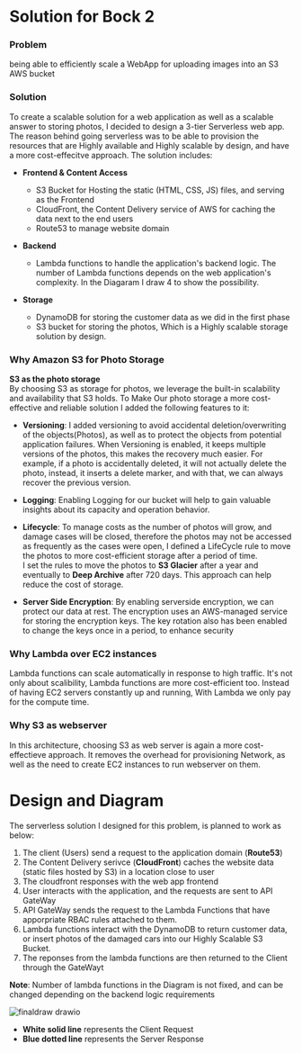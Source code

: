 # Solution for Bock 2

### Problem
being able to efficiently scale a WebApp for uploading images into an S3 AWS bucket

### Solution
To create a scalable solution for a web application as well as a scalable answer to storing photos, I decided to design a 3-tier Serverless web app. The reason behind going serverless was to be able to provision the resources that are Highly available and Highly scalable by design, and have a more cost-effecitve approach. The solution includes:

- **Frontend & Content Access**
    - S3 Bucket for Hosting the static (HTML, CSS, JS) files, and serving as the Frontend
    - CloudFront, the Content Delivery service of AWS for caching the data next to the end users
    - Route53 to manage website domain
- **Backend**
    - Lambda functions to handle the application's backend logic. The number of Lambda functions depends on the web application's complexity. In the Diagaram I draw 4 to show the possibility.

- **Storage**
    - DynamoDB for storing the customer data as we did in the first phase
    - S3 bucket for storing the photos, Which is a Highly scalable storage solution by design.

### Why Amazon S3 for Photo Storage
**S3 as the photo storage**  
By choosing S3 as storage for photos, we leverage the built-in scalability and availability that S3 holds. To Make Our photo storage a more cost-effective and reliable solution I added the following features to it:  
- **Versioning**: I added versioning to avoid accidental deletion/overwriting of the objects(Photos), as well as to protect the objects from potential application failures. When Versioning is enabled, it keeps multiple versions of the photos, this makes the recovery much easier. For example, if a photo is accidentally deleted, it will not actually delete the photo, instead, it inserts a delete marker, and with that, we can always recover the previous version.

- **Logging**: Enabling Logging for our bucket will help to gain valuable insights about its capacity and operation behavior.

- **Lifecycle**: To manage costs as the number of photos will grow, and damage cases will be closed, therefore the photos may not be accessed as frequently as the cases were open, I defined a LifeCycle rule to move the photos to more cost-efficient storage after a period of time.  
I set the rules to move the photos to **S3 Glacier** after a year and eventually to **Deep Archive** after 720 days. This approach can help reduce the cost of storage.

- **Server Side Encryption**: By enabling serverside encryption, we can protect our data at rest. The encryption uses an AWS-managed service for storing the encryption keys. The key rotation also has been enabled to change the keys once in a period, to enhance security

### Why Lambda over EC2 instances
Lambda functions can scale automatically in response to high traffic. It's not only about scalibility, Lambda functions are more cost-efficient too. Instead of having EC2 servers constantly up and running, With Lambda we only pay for the compute time.  

### Why S3 as webserver
In this architecture, choosing S3 as web server is again a more cost-effectieve approach. It removes the overhead for provisioning Network, as well as the need to create EC2 instances to run webserver on them.

# Design and Diagram
The serverless solution I designed for this problem, is planned to work as below:  
1. The client (Users) send a request to the application domain (**Route53**)
2. The Content Delivery serivce (**CloudFront**) caches the website data (static files hosted by S3) in a location close to user
3. The cloudfront responses with the web app frontend
4. User interacts with the application, and the requests are sent to API GateWay
5. API GateWay sends the request to the Lambda Functions that have apporpriate RBAC rules attached to them.
6. Lambda functions interact with the DynamoDB to return customer data, or insert photos of the damaged cars into our Highly Scalable S3 Bucket.
7. The reponses from the lambda functions are then returned to the Client through the GateWayt

**Note**: Number of lambda functions in the Diagram is not fixed, and can be changed depending on the backend logic requirements

![finaldraw drawio](https://github.com/samanxsy/zurich-hackathon-final/assets/118216325/a937c0be-fa91-4439-b287-85346efab5d0)
- **White solid line** represents the Client Request
- **Blue dotted line** represents the Server Response
